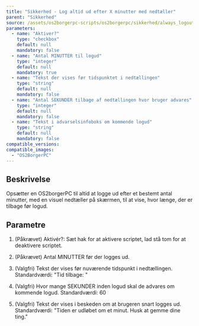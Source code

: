 ```yaml
---
title: "Sikkerhed - Log altid ud efter X minutter med nedtæller"
parent: "Sikkerhed"
source: /assets/os2borgerpc-scripts/os2borgerpc/sikkerhed/always_logout_after_time_visual.sh
parameters:
  - name: "Aktiver?"
    type: "checkbox"
    default: null
    mandatory: false
  - name: "Antal MINUTTER til logud"
    type: "integer"
    default: null
    mandatory: true
  - name: "Tekst der vises før tidspunktet i nedtællingen"
    type: "string"
    default: null
    mandatory: false
  - name: "Antal SEKUNDER tilbage af nedtællingen hvor bruger advares"
    type: "integer"
    default: null
    mandatory: false
  - name: "Tekst i advarselsinfoboks om kommende logud"
    type: "string"
    default: null
    mandatory: false
compatible_versions:
compatible_images:
  - "OS2BorgerPC"
---
```


## Beskrivelse
Opsætter en OS2borgerPC til altid at logge ud efter et bestemt antal minutter, med en visuel nedtæller på skærmen, til at vise, hvor længe, der er tilbage før logud.

## Parametre

  1. (Påkrævet) Aktivér?: Sæt hak for at aktivere scriptet, lad stå tom for at deaktivere scriptet.

  2. (Påkrævet) Antal MINUTTER før der logges ud.

  3. (Valgfri) Tekst der vises før nuværende tidspunkt i nedtællingen.
      Standardværdi: "Tid tilbage: "

  4. (Valgfri) Hvor mange SEKUNDER inden logud skal de advares om kommende logud.
     Standardværdi: 60

  5. (Valgfri) Tekst der vises i beskeden om at brugeren snart logges ud.
      Standardværdi: "Tiden er udløbet om et minut. Husk at gemme dine ting."